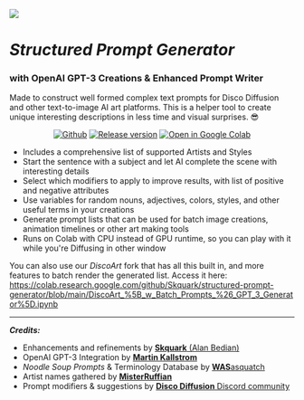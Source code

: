 ![](.github/banner.png)
# *Structured Prompt Generator*
### with OpenAI GPT-3 Creations & Enhanced Prompt Writer
Made to construct well formed complex text prompts for Disco Diffusion and other text-to-image AI art platforms.  This is a helper tool to create unique interesting descriptions in less time and visual surprises. 😎

<p align=center>
<a href="https://github.com/Skquark/structured-prompt-generator/blob/main/Structured_Prompt_Generator.ipynb"><img src="https://badgen.net/badge/icon/github?icon=github&label" alt="Github"></a> <a href="https://github.com/Skquark/structured-prompt-generator"><img src="https://badgen.net/github/release/Skquark/structured-prompt-generator/stable" alt="Release version"></a>
<a href="https://colab.research.google.com/github/Skquark/structured-prompt-generator/blob/main/Structured_Prompt_Generator.ipynb"><img src="https://img.shields.io/badge/Open-in%20Colab-brightgreen?logo=google-colab&style=flat-square" alt="Open in Google Colab"/></a>
</p>

*   Includes a comprehensive list of supported Artists and Styles
*   Start the sentence with a subject and let AI complete the scene with interesting details
*   Select which modifiers to apply to improve results, with list of positive and negative attributes
*   Use variables for random nouns, adjectives, colors, styles, and other useful terms in your creations
*   Generate prompt lists that can be used for batch image creations, animation timelines or other art making tools
*   Runs on Colab with CPU instead of GPU runtime, so you can play with it while you're Diffusing in other window

You can also use our *DiscoArt* fork that has all this built in, and more features to batch render the generated list. Access it here: https://colab.research.google.com/github/Skquark/structured-prompt-generator/blob/main/DiscoArt_%5B_w_Batch_Prompts_%26_GPT_3_Generator%5D.ipynb

---
***Credits:***
* Enhancements and refinements by [**Skquark** (Alan Bedian)](https://skquark.com)
* OpenAI GPT-3 Integration by [**Martin Kallstrom**](https://colab.research.google.com/drive/1qgO774Ue1UW_j4vmrmvBty6wPh6cDgZc?usp=sharing)
* *Noodle Soup Prompts* & Terminology Database by [**WAS**asquatch](https://github.com/WASasquatch/noodle-soup-prompts/blob/main/nsp_pantry.py)
* Artist names gathered by **[MisterRuffian](https://docs.google.com/spreadsheets/d/1_jgQ9SyvUaBNP1mHHEzZ6HhL_Es1KwBKQtnpnmWW82I/edit)**
* Prompt modifiers & suggestions by [**Disco Diffusion** Discord community](https://discord.gg/Cajx9rku)
